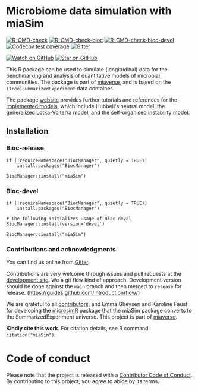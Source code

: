 # Microbiome data simulation with miaSim

<!-- badges: start -->
[![R-CMD-check](https://github.com/microbiome/miaSim/actions/workflows/R-CMD-check.yaml/badge.svg)](https://github.com/microbiome/miaSim/actions/workflows/R-CMD-check.yaml)
[![R-CMD-check-bioc](https://github.com/microbiome/miaSim/actions/workflows/check-bioc.yml/badge.svg)](https://github.com/microbiome/miaSim/actions/workflows/check-bioc.yml)
[![R-CMD-check-bioc-devel](https://github.com/microbiome/miaSim/actions/workflows/check-bioc-devel.yml/badge.svg)](https://github.com/microbiome/miaSim/actions/workflows/check-bioc-devel.yml)
[![Codecov test coverage](https://codecov.io/gh/microbiome/miaSim/branch/master/graph/badge.svg)](https://codecov.io/gh/microbiome/miaSim?branch=master)
[![Gitter](https://badges.gitter.im/microbiome/mia.svg)](https://gitter.im/microbiome/miaverse)

[![Watch on GitHub][github-watch-badge]][github-watch]
[![Star on GitHub][github-star-badge]][github-star]



<!-- badges: end -->

This R package can be used to simulate (longitudinal) data for the
benchmarking and analysis of quantitative models of microbial
communities. The package is part of
[miaverse](microbiome.github.io), and is based on the
`(Tree)SummarizedExperiment` data container.

The package [website](https://microbiome.github.io/miaSim/) provides
further tutorials and references for the [implemented
models](https://microbiome.github.io/miaSim/reference/index.html),
which include Hubbell's neutral model, the generalized Lotka-Volterra
model, and the self-organised instability model.


## Installation

### Bioc-release

```
if (!requireNamespace("BiocManager", quietly = TRUE))
    install.packages("BiocManager")

BiocManager::install("miaSim")
```

### Bioc-devel

```
if (!requireNamespace("BiocManager", quietly = TRUE))
    install.packages("BiocManager")

# The following initializes usage of Bioc devel
BiocManager::install(version='devel')

BiocManager::install("miaSim")
```

### Contributions and acknowledgments

You can find us online from [Gitter](https://gitter.im/microbiome/miaverse).

Contributions are very welcome through issues and pull requests at the
[development site](https://github.com/microbiome/miaSim). We a git
flow kind of approach. Development version should be done against the
`main` branch and then merged to `release` for release.
(https://guides.github.com/introduction/flow/)

We are grateful to all
[contributors](https://github.com/microbiome/miaSim/graphs/contributors),
and Emma Gheysen and Karoline Faust for developing the
[microsimR](https://github.com/gheysenemma/microsimR) package that the
miaSim package converts to the SummarizedExperiment universe. This
project is part of [miaverse](microbiome.github.io).

**Kindly cite this work**. For citation details, see R command
  `citation("miaSim")`.


# Code of conduct

Please note that the project is released with a [Contributor Code of Conduct](https://contributor-covenant.org/version/2/0/CODE_OF_CONDUCT.html).
By contributing to this project, you agree to abide by its terms.



[github-watch-badge]: https://img.shields.io/github/watchers/microbiome/miaSim.svg?style=social
[github-watch]: https://github.com/microbiome/miaSim/watchers
[github-star-badge]: https://img.shields.io/github/stars/microbiome/miaSim.svg?style=social
[github-star]: https://github.com/microbiome/miaSim/stargazers
